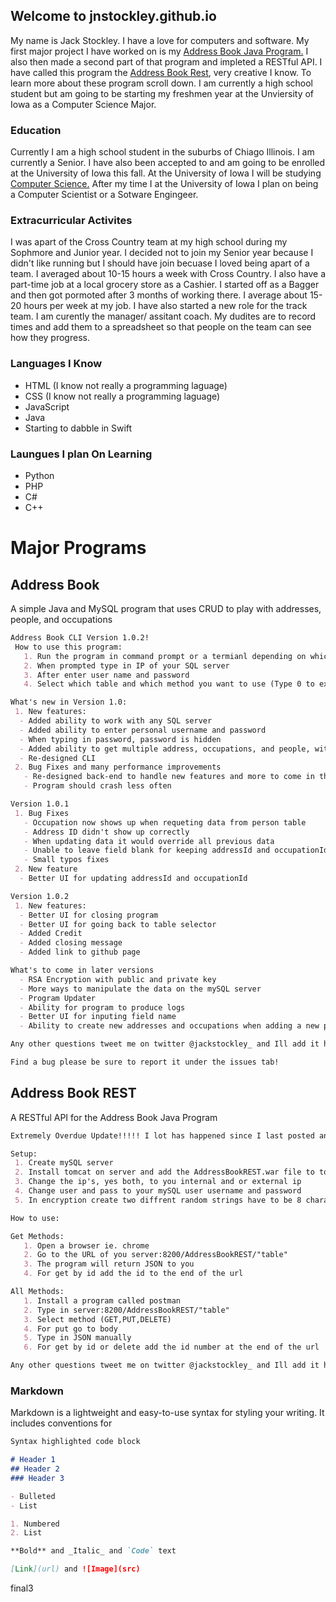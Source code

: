## Welcome to jnstockley.github.io

My name is Jack Stockley. I have a love for computers and software. My first major project I have worked on is my [Address Book Java Program.](https://github.com/jnstockley/AddressBook) I also then made a second part of that program and impleted a RESTful API. I have called this program the [Address Book Rest](https://github.com/jnstockley/AddressBookREST), very creative I know. To learn more about these program scroll down. I am currently a high school student but am going to be starting my freshmen year at the Unviersity of Iowa as a Computer Science Major.

### Education

Currently I am a high school student in the suburbs of Chiago Illinois. I am currently a Senior. I have also been accepted to and am going to be enrolled at the University of Iowa this fall. At the University of Iowa I will be studying [Computer Science.](https://cs.uiowa.edu/) After my time I at the University of Iowa I plan on being a Computer Scientist or a Sotware Engingeer.

### Extracurricular  Activites
I was apart of the Cross Country team at my high school during my Sophmore and Junior year. I decided not to join my Senior year because I didn't like running but I should have join becuase I loved being apart of a team. I averaged about 10-15 hours a week with Cross Country. I also have a part-time job at a local grocery store as a Cashier. I started off as a Bagger and then got pormoted after 3 months of working there. I average about 15-20 hours per week at my job. I have also started a new role for the track team. I am curently the manager/ assitant coach. My dudites are to record times and add them to a spreadsheet so that people on the team can see how they progress.


### Languages I Know
- HTML (I know not really a programming laguage)
- CSS (I know not really a programming laguage)
- JavaScript
- Java
- Starting to dabble in Swift

### Laungues I plan On Learning
- Python
- PHP
- C#
- C++

# Major Programs

   ## Address Book
   
   A simple Java and MySQL program that uses CRUD to play with addresses, people, and occupations
   
   ```markdown
   Address Book CLI Version 1.0.2!
    How to use this program:
      1. Run the program in command prompt or a termianl depending on which OS you are on
      2. When prompted type in IP of your SQL server
      3. After enter user name and password
      4. Select which table and which method you want to use (Type 0 to exit program)

   What's new in Version 1.0:
    1. New features:
     - Added ability to work with any SQL server
     - Added ability to enter personal username and password
     - When typing in password, password is hidden
     - Added ability to get multiple address, occupations, and people, with similar fields
     - Re-designed CLI
    2. Bug Fixes and many performance improvements
      - Re-designed back-end to handle new features and more to come in the future
      - Program should crash less often
  
   Version 1.0.1
    1. Bug Fixes
      - Occupation now shows up when requeting data from person table
      - Address ID didn't show up correctly
      - When updating data it would override all previous data
      - Unable to leave field blank for keeping addressId and occupationId the same
      - Small typos fixes
    2. New feature
     - Better UI for updating addressId and occupationId

   Version 1.0.2
    1. New features:
     - Better UI for closing program
     - Better UI for going back to table selector
     - Added Credit
     - Added closing message
     - Added link to github page
  
   What's to come in later versions
     - RSA Encryption with public and private key
     - More ways to manipulate the data on the mySQL server
     - Program Updater
     - Ability for program to produce logs
     - Better UI for inputing field name
     - Ability to create new addresses and occupations when adding a new person
  
   Any other questions tweet me on twitter @jackstockley_ and Ill add it here

   Find a bug please be sure to report it under the issues tab!
   ```

   ## Address Book REST
   
   A RESTful API for the Address Book Java Program
   
   ```markdown
   Extremely Overdue Update!!!!! I lot has happened since I last posted an update! I had mys server up for a bit but currently it is   down due to a corrupted kernel on my sevrer! I am trying right now to recover the data on the server to save reinstall time! Wish me luck. I am also going to be working on rewritng this program to add new features to it once I have finished the CLI version! Thanks!

   Setup:
    1. Create mySQL server
    2. Install tomcat on server and add the AddressBookREST.war file to tomcat
    3. Change the ip's, yes both, to you internal and or external ip
    4. Change user and pass to your mySQL user username and password
    5. In encryption create two diffrent random strings have to be 8 characters longs

   How to use:

   Get Methods:
      1. Open a browser ie. chrome
      2. Go to the URL of you server:8200/AddressBookREST/"table"
      3. The program will return JSON to you
      4. For get by id add the id to the end of the url

   All Methods:
      1. Install a program called postman
      2. Type in server:8200/AddressBookREST/"table"
      3. Select method (GET,PUT,DELETE)
      4. For put go to body
      5. Type in JSON manually
      6. For get by id or delete add the id number at the end of the url

   Any other questions tweet me on twitter @jackstockley_ and Ill add it here
   ```
   
### Markdown

Markdown is a lightweight and easy-to-use syntax for styling your writing. It includes conventions for

```markdown
Syntax highlighted code block

# Header 1
## Header 2
### Header 3

- Bulleted
- List

1. Numbered
2. List

**Bold** and _Italic_ and `Code` text

[Link](url) and ![Image](src)
```
final3
